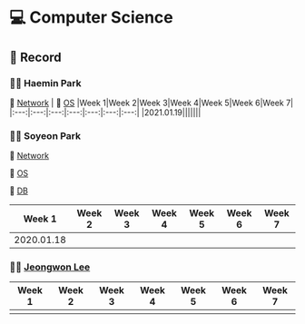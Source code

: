 # 💻 Computer Science

## :memo: Record

### 👩‍💻 Haemin Park
:closed_book: [Network](https://github.com/Haemin-Park/CS_TIL/tree/main/Network) | :closed_book: [OS](https://github.com/Haemin-Park/CS_TIL/tree/main/OS)
|Week 1|Week 2|Week 3|Week 4|Week 5|Week 6|Week 7|
|:---:|:---:|:---:|:---:|:---:|:---:|:---:|
|2021.01.19|||||||

### 👩‍💻 Soyeon Park
:closed_book: [Network](https://sysgongbu.tistory.com/category/CS/Network)

:closed_book: [OS](https://sysgongbu.tistory.com/category/CS/OS)

:closed_book: [DB](https://sysgongbu.tistory.com/category/CS/DB%20%2B%20SQL)

|Week 1|Week 2|Week 3|Week 4|Week 5|Week 6|Week 7|
|:---:|:---:|:---:|:---:|:---:|:---:|:---:|
|2020.01.18|||||||

### 👩‍💻 [Jeongwon Lee](https://github.com/jeongwon-iee)
|Week 1|Week 2|Week 3|Week 4|Week 5|Week 6|Week 7|
|:---:|:---:|:---:|:---:|:---:|:---:|:---:|
||||||||

